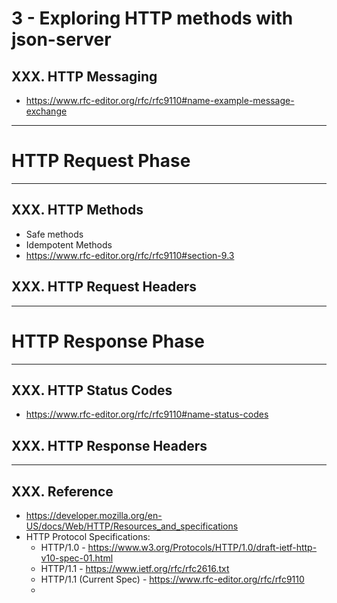 # 3 - Exploring HTTP methods with json-server

## XXX. HTTP Messaging
- https://www.rfc-editor.org/rfc/rfc9110#name-example-message-exchange

---
# HTTP Request Phase
---

## XXX. HTTP Methods
- Safe methods
- Idempotent Methods
- https://www.rfc-editor.org/rfc/rfc9110#section-9.3

## XXX. HTTP Request Headers


---
# HTTP Response Phase
---

## XXX. HTTP Status Codes
- https://www.rfc-editor.org/rfc/rfc9110#name-status-codes

## XXX. HTTP Response Headers

---

## XXX. Reference
- https://developer.mozilla.org/en-US/docs/Web/HTTP/Resources_and_specifications
- HTTP Protocol Specifications:
  - HTTP/1.0 - https://www.w3.org/Protocols/HTTP/1.0/draft-ietf-http-v10-spec-01.html
  - HTTP/1.1 - https://www.ietf.org/rfc/rfc2616.txt
  - HTTP/1.1 (Current Spec) - https://www.rfc-editor.org/rfc/rfc9110
  - 
